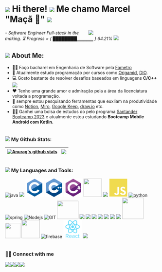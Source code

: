 <h1><img src="https://emojis.slackmojis.com/emojis/images/1531849430/4246/blob-sunglasses.gif?1531849430" width="30"/> Hi there! 
<img src="https://github.com/TheDudeThatCode/TheDudeThatCode/blob/master/Assets/Hi.gif" width="35" /> Me chamo Marcel "Maçã 🍎" <img src="https://media.giphy.com/media/12oufCB0MyZ1Go/giphy.gif" width="50"></h1><img align='right' src="https://media.giphy.com/media/M9gbBd9nbDrOTu1Mqx/giphy.gif" width="230">
<p><em>- Software Engineer Full-stack in the making. ⏳ Progress = { ████████▁▁▁▁▁ } 64.21% 
  </a><img src="https://media.giphy.com/media/WUlplcMpOCEmTGBtBW/giphy.gif" width="30"> 
</em></p>

## <img src="https://github.com/TheDudeThatCode/TheDudeThatCode/blob/master/Assets/Developer.gif" width="45" /> About Me:
- 👨‍💻 Faço bacharel em Engenharia de Software pela <a href="https://fametro.edu.br/" target="_blank">Fametro<a/> 
- 📖 Atualmente estudo programação por cursos como <a href="https://www.origamid.com/" target="_blank">Origamid<a/>, <a href="https://web.dio.me/home" target="_blank">DIO<a/>.
- 💻 Gosto bastante de resolver desafios baseados em linguagens **C/C++** <img src="https://media.giphy.com/media/WUlplcMpOCEmTGBtBW/giphy.gif" width="30"> 
- ❤️ Tenho uma grande amor e admiração pela a área da licenciatura voltada a programação.
- 🔎 sempre estou pesquisando ferramentas que euxliam na produtividade como <a href="https://www.notion.so/" target="_blank">Notion<a/>, <a href="https://miro.com/pt/" target="_blank">Miro<a/>,
  <a href="https://keep.google.com/" target="_blank">Google Keep<a/>, <a href="https://www.drawio.com/" target="_blank">draw.io<a/> etc.
- 🧑‍💻 Ganhei uma bolsa de estudos do pelo programa <a href="https://app.becas-santander.com/pt-BR/application/share-granted/bolsas-santander-santander-bootcamp-2023?program=Bolsas%20Santander%20%7C%20Santander%20Bootcamp%202023&id=64467679ca087cb323bc1581&doc=a523jll2iz5ds&sharedId=64d26f694f460c6e1f4a1151" target="_blank">Santander Bootcamp 2023<a/> e atualmente estou estudando **Bootcamp Mobile Android com Kotlin.**

#

  ### <img src='https://media1.giphy.com/media/du3J3cXyzhj75IOgvA/giphy.gif?cid=ecf05e47x2g034i9pzwtzzsd3xgg2w9nr94t4tflbbgo3008&rid=giphy.gif' width='25' /> My Github Stats:

 | <a href="https://github.com/applephoria/github-readme-stats"><img align="center" src="https://github-readme-stats.vercel.app/api?username=applephoria&show_icons=true&include_all_commits=true&theme=buefy&hide_border=true" alt="Anurag's github stats" /></a> | <a href="https://github.com/applephoria/github-readme-stats"><img align="center" src="https://github-readme-stats.vercel.app/api/top-langs/?username=applephoria&layout=compact&theme=buefy&hide_border=true" /></a> |
| ------------- | ------------- |

#
  
### <img src = "https://media1.giphy.com/media/JZ40cnfnN11KycrvMF/giphy.gif?cid=ecf05e47a0n3gi1bfqntqmob8g9aid1oyj2wr3ds3mg700bl&rid=giphy.gif" width = '20' /> My Languages and Tools: 
  
<p align="left">
  <!-- Linguagens -->
      <img src="https://www.vectorlogo.zone/logos/java/java-icon.svg" alt="java" width="65" height="65"/>
      <img src=https://www.vectorlogo.zone/logos/kotlinlang/kotlinlang-icon.svg width="60"/>
      <img src="https://raw.githubusercontent.com/devicons/devicon/master/icons/c/c-original.svg" alt="c" width="60" height="60"/>
      <img src="https://raw.githubusercontent.com/devicons/devicon/master/icons/cplusplus/cplusplus-original.svg" width="60" height="60"/>
      <img src="https://raw.githubusercontent.com/devicons/devicon/master/icons/csharp/csharp-original.svg" width="60"/>
      <img src=https://www.vectorlogo.zone/logos/w3_html5/w3_html5-icon.svg width="60" height="60"/>
      <img src=https://www.vectorlogo.zone/logos/w3_css/w3_css-icon.svg width="60"/>
      <img src="https://raw.githubusercontent.com/devicons/devicon/master/icons/javascript/javascript-plain.svg" width="60"/>
      <img src="https://www.vectorlogo.zone/logos/python/python-icon.svg" alt="python" width="60" height="60"/>
  <!-- Ferramentas -->
      <img src="https://www.vectorlogo.zone/logos/springio/springio-icon.svg" alt="spring" width="60" height="60"/>
      <img src="https://www.vectorlogo.zone/logos/nodejs/nodejs-icon.svg" alt="Nodejs" width="60" height="60"/>
      <img src="https://www.vectorlogo.zone/logos/git-scm/git-scm-icon.svg" alt="GIT" width="60" height="60"/>
      <img src="https://www.vectorlogo.zone/logos/github/github-icon.svg" width="70" height="60"/>
      <img src="https://www.vectorlogo.zone/logos/linux/linux-icon.svg" width="60"/>
      <img src="https://www.vectorlogo.zone/logos/microsoft/microsoft-icon.svg" width="60"/>
      <img src="https://www.vectorlogo.zone/logos/google_drive/google_drive-icon.svg" width="60"/>
      <img src="https://www.vectorlogo.zone/logos/jetbrains/jetbrains-icon.svg" width="60"/>
      <img src="https://cdn.icon-icons.com/icons2/2415/PNG/512/postgresql_original_wordmark_logo_icon_146392.png" width="60/>
      <img src="https://www.vectorlogo.zone/logos/visualstudio_code/visualstudio_code-icon.svg" width="60"/>
      <img src="https://upload.wikimedia.org/wikipedia/commons/thumb/9/95/Android_Studio_Icon_3.6.svg/512px-Android_Studio_Icon_3.6.svg.png?20210301045217" width="60"/>
      <img src="https://www.vectorlogo.zone/logos/figma/figma-icon.svg" width="60"/>
      <img src="https://www.svgrepo.com/show/452156/angular.svg" width="70"  height="70" /> 
      <img src="https://cdn.worldvectorlogo.com/logos/arduino-1.svg" width="50" height="50"/>
      <img src="https://upload.vectorlogo.zone/logos/getbootstrap/images/987f8f6c-263a-47b1-a85d-853cfca215d9.svg" width="60"  height="60"/> 
      <img src="https://www.vectorlogo.zone/logos/firebase/firebase-icon.svg" alt="firebase" width="60" height="60"/>
      <img src="https://raw.githubusercontent.com/devicons/devicon/master/icons/react/react-original-wordmark.svg" width="60" height="60"/>
      <img src="https://www.vectorlogo.zone/logos/cmake/cmake-icon.svg" width="60"/>
  <p/>
    
#
 
### 🙋‍♂️ Connect with me 
<table>
  <tr>
    <a target="_blank" href="https://keepo.io/marcelflorentino/"><img src="https://img.shields.io/badge/-WEB-FF4088?style=for-the-badge&logo=Hugo&logoColor=white"></img></a>
    <a href="https://www.linkedin.com/in/marcelflorentino/"><img src="https://img.shields.io/badge/linkedin-0077B5.svg?style=for-the-badge&logo=linkedin&logoColor=white"/></a>
    <a href="https://www.instagram.com/applephoria/" target="_blank"><img src="https://img.shields.io/badge/-Instagram-%23E4405F?style=for-the-badge&logo=instagram&logoColor=white" target="_blank"></a>
    <!-- <a href="https://discord.gg/applephoria" target="_blank"><img src="https://img.shields.io/badge/Discord-7289DA?style=for-the-badge&logo=discord&logoColor=white" target="_blank"></a> -->
    <a href="mailto:marcelsflorentino@gmail.com"><img src="https://img.shields.io/badge/-Gmail-%23333?style=for-the-badge&logo=gmail&logoColor=white" target="_blank"></a>
  </<tr> 
 </table>
 
<!-- Marcel "Maçã" Florentino - 20:37 24/08/2023 -->
<!-- Todos os direitos reservados aos autores -->
